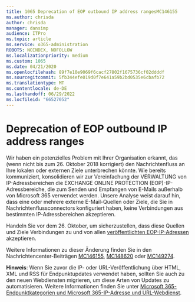 ```yaml
---
title: 1065 Deprecation of EOP outbound IP address rangesMC146155
ms.author: chrisda
author: chrisda
manager: dansimp
audience: ITPro
ms.topic: article
ms.service: o365-administration
ROBOTS: NOINDEX, NOFOLLOW
ms.localizationpriority: medium
ms.custom: 1065
ms.date: 04/21/2020
ms.openlocfilehash: 89f7e10e9069f6cacf27802f1675736cf02ddddf
ms.sourcegitcommit: 5fb344efe019d0f7e641a59b2bd0535e6cbafb72
ms.translationtype: MT
ms.contentlocale: de-DE
ms.lasthandoff: 06/29/2022
ms.locfileid: "66527052"
---
```

# <a name="deprecation-of-eop-outbound-ip-address-ranges"></a>Deprecation of EOP outbound IP address ranges

Wir haben ein potenzielles Problem mit Ihrer Organisation erkannt, das (wenn nicht bis zum 26. Oktober 2018 korrigiert) den Nachrichtenfluss an Ihre lokalen oder externen Ziele unterbrechen könnte. Wie bereits kommuniziert, konsolidieren wir zur Vereinfachung der VERWALTUNG von IP-Adressbereichen die EXCHANGE ONLINE PROTECTION (EOP)-IP-Adressbereiche, die zum Senden und Empfangen von E-Mails außerhalb von Microsoft 365 verwendet werden. Unsere Analyse weist darauf hin, dass eine oder mehrere externe E-Mail-Quellen oder Ziele, die Sie in Nachrichtenflussconnectors konfiguriert haben, keine Verbindungen aus bestimmten IP-Adressbereichen akzeptieren.

Handeln Sie vor dem 26. Oktober, um sicherzustellen, dass diese Quellen und Ziele Verbindungen zu und von allen [veröffentlichten EOP-IP-Adressen](https://docs.microsoft.com/office365/SecurityCompliance/eop/exchange-online-protection-ip-addresses) akzeptieren.

Weitere Informationen zu dieser Änderung finden Sie in den Nachrichtencenter-Beiträgen [MC146155](https://portal.office.com/AdminPortal/home?switchtomodern=true#/MessageCenter?id=MC146155), [MC148620](https://portal.office.com/AdminPortal/home?switchtomodern=true#/MessageCenter?id=MC148620) oder [MC149274](https://portal.office.com/AdminPortal/home?switchtomodern=true#/MessageCenter?id=MC149274).

**Hinweis**: Wenn Sie zuvor die IP- oder URL-Veröffentlichung über HTML, XML und RSS für Endpunktupdates verwendet haben, sollten Sie auch zu den neuen Webdiensten migrieren, um diese Arten von Updates zu automatisieren. Weitere Informationen finden Sie unter [Microsoft 365-Endpunktkategorien und Microsoft 365-IP-Adresse und URL-Webdienst](https://techcommunity.microsoft.com/t5/Office-365-Blog/Announcing-Office-365-endpoint-categories-and-Office-365-IP/ba-p/177638).
